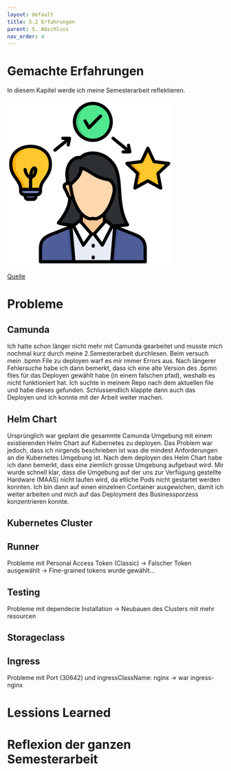 ```yaml
---
layout: default
title: 5.2 Erfahrungen
parent: 5. Abschluss
nav_order: 4
---
```


# Gemachte Erfahrungen

In diesem Kapitel werde ich meine Semesterarbeit reflektieren.


![Erfahrungen](../../ressources/bilder/rsz_experience.png)

[Quelle](../Quellenverzeichnis/index.md#erfahrungen)

# Probleme

## Camunda

Ich hatte schon länger nicht mehr mit Camunda gearbeitet und musste mich nochmal kurz durch meine 2.Semesterarbeit durchlesen. Beim versuch mein .bpmn File zu deployen warf es mir immer Errors aus. Nach längerer Fehlersuche habe ich dann bemerkt, dass ich eine alte Version des .bpmn files für das Deployen gewählt habe (in einem falschen pfad), weshalb es nicht funktioniert hat. Ich suchte in meinem Repo nach dem aktuellen file und habe dieses gefunden. Schlussendlich klappte dann auch das Deployen und ich konnte mit der Arbeit weiter machen.

## Helm Chart

Ursprünglich war geplant die gesammte Camunda Umgebung mit einem existierenden Helm Chart auf Kubernetes zu deployen. Das Problem war jedoch, dass ich nirgends beschrieben ist was die mindest Anforderungen an die Kubernetes Umgebung ist. Nach dem deployen des Helm Chart habe ich dann bemerkt, dass eine ziemlich grosse Umgebung aufgebaut wird. Mir wurde schnell klar, dass die Umgebung auf der uns zur Verfügung gestellte Hardware (MAAS) nicht laufen wird, da etliche Pods nicht gestartet werden konnten. Ich bin dann auf einen einzelnen Container ausgewichen, damit ich weiter arbeiten und mich auf das Deployment des Businessporzess konzentrieren konnte.

## Kubernetes Cluster


## Runner

Probleme mit Personal Access Token (Classic) -> Falscher Token ausgewählt -> Fine-grained tokens wurde gewählt...

## Testing

Probleme mit dependecie Installation -> Neubauen des Clusters mit mehr resourcen

## Storageclass



## Ingress

Probleme mit Port (30642) und ingressClassName: nginx -> war ingress-nginx

# Lessions Learned



# Reflexion der ganzen Semesterarbeit


